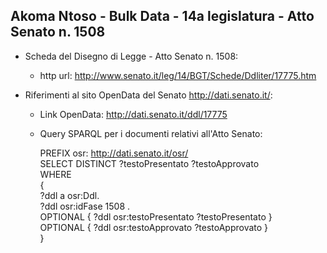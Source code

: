## Akoma Ntoso - Bulk Data - 14a legislatura - Atto Senato n. 1508 ##

* Scheda del Disegno di Legge - Atto Senato n. 1508:
	* http url: http://www.senato.it/leg/14/BGT/Schede/Ddliter/17775.htm

* Riferimenti al sito OpenData del Senato http://dati.senato.it/:
	* Link OpenData: http://dati.senato.it/ddl/17775
	* Query SPARQL per i documenti relativi all'Atto Senato:

        PREFIX osr: <http://dati.senato.it/osr/>  
		SELECT DISTINCT ?testoPresentato ?testoApprovato  
		WHERE  
		{  
		    ?ddl a osr:Ddl.  
		    ?ddl osr:idFase 1508 .  
		    OPTIONAL { ?ddl osr:testoPresentato ?testoPresentato }  
		    OPTIONAL { ?ddl osr:testoApprovato ?testoApprovato }  
		}
		